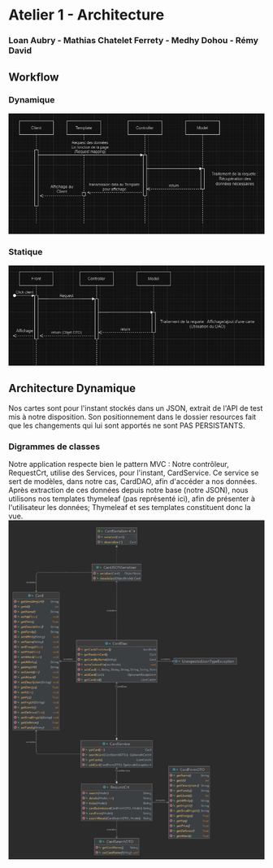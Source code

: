 # Atelier 1 - Architecture
### Loan Aubry - Mathias Chatelet Ferrety - Medhy Dohou - Rémy David

## Workflow

### Dynamique
![Workflow Dynamique](imgs/flow_dynamic.png)

### Statique
![Workflow Statique](imgs/flow_static.png)

## Architecture Dynamique

Nos cartes sont pour l'instant stockés dans un JSON, extrait de l'API de test mis à notre disposition. Son positionnement dans le dossier resources
fait que les changements qui lui sont apportés ne sont PAS PERSISTANTS.

### Digrammes de classes
Notre application respecte bien le pattern MVC : Notre contrôleur, RequestCrt, utilise des Services, pour l'instant, CardService. Ce service se sert de modèles,
dans notre cas, CardDAO, afin d'accéder a nos données. Après extraction de ces données depuis notre base (notre JSON), nous utilisons nos templates thymeleaf (pas représenté ici),
afin de présenter à l'utilisateur les données; Thymeleaf et ses templates constituent donc la vue.
![Diagramme de classes pour le backend en SpringBoot](./imgs/class.png)